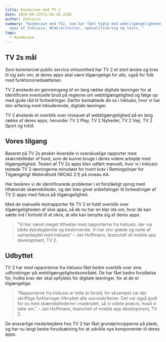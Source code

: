 ```yaml
---
title: Kundecase med TV 2
date: 2024-09-13T11:50:10.310Z
author: Inklusio
summary: "Kundecase med TV2, som har fået hjælp med webtilgængeligheden på deres
  apps af Inklusio. WCAG-kriterier, opkvalificering og tests. "
tags:
  - Kundecase
---
```

## TV 2s mål

Som kommerciel public service virksomhed har TV 2 et stort ønske og krav til sig selv om, at deres apps skal være tilgængelige for alle, også for folk med funktionsnedsættelser. 

TV 2 ønskede en gennemgang af en lang række digitale løsninger for at identificere eventuelle brud på reglerne om webtilgængelighed og følge op med gode råd til forbedringer. Derfor kontaktede de os i Inklusio, hvor vi har stor erfaring med inkluderende, digitale løsninger.

TV 2 ønskede et overblik over niveauet af webtilgængelighed på en lang række af deres apps, herunder TV 2 Play, TV 2 Nyheder, TV 2 Vejr, TV 2 Sport og tvtid.



## Vores tilgang


Baseret på TV 2s ønsker leverede vi overskuelige rapporter med skærmbilleder af fund, som de kunne bruge i deres videre arbejde med tilgængelighed. Testen af TV 2s apps blev udført manuelt, hvor vi i Inklusio testede TV 2-løsningerne minutiøst for hvert krav i Retningslinjer for Tilgængeligt Webindhold (WCAG 2.1) på niveau AA. 

Her beskrev vi de identificerede problemer i et forståeligt sprog med tilhørende skærmbilleder, og der blev givet anbefalinger til forbedringer af TV 2-apps med fokus på tilgængelighed. 

Med de manuelle testrapporter fik TV 2 et fuldt overblik over tilgængeligheden af sine apps, så de nu har en klar ide om, hvor de kan sætte ind i forhold til at sikre, at alle kan benytte sig af deres apps. 

> ”Vi har været meget tilfredse med rapporterne fra Inklusio, der var både dybdegående og beskrivende. Vi har stor glæde og nytte af samarbejdet med Inklusio” – Jan Hoffmann, teamchef of mobile app development, TV 2.  



## Udbyttet

TV 2 har med rapporterne fra Inklusio fået bedre overblik over sine udfordringer på webtilgængelighedsområdet.
De har fået bedre forståelse for, hvilke krav der skal opfyldes for digitale løsninger, for at de er tilgængelige.

> ”Rapporterne fra Inklusio er lette at forstå, for eksempel var der skriftlige forklaringer tilknyttet alle succeskriterier. Det var også godt for os med skærmbillederne i materialet, så vi vidste præcis, hvad vi talte om.” –  Jan Hoffmann, teamchef of mobile app development, TV 2. 

De ansvarlige medarbejdere hos TV 2 har fået grundprincipperne på plads, og har nu langt bedre forudsætning for at udvikle nye komponenter til deres apps.